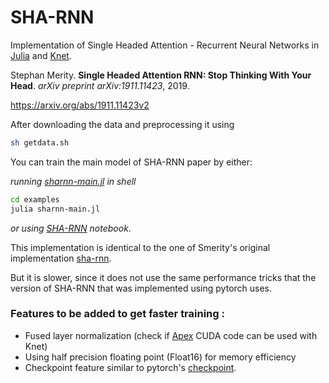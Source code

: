 # SHA-RNN

Implementation of Single Headed Attention - Recurrent Neural Networks in [Julia](https://julialang.org/) and [Knet](https://github.com/denizyuret/Knet.jl).

Stephan Merity. **Single Headed Attention RNN: Stop Thinking With Your Head**. _arXiv preprint arXiv:1911.11423_, 2019.

https://arxiv.org/abs/1911.11423v2

After downloading the data and preprocessing it using

```bash
sh getdata.sh
```

You can train the main model of SHA-RNN paper by either:

_running [sharnn-main.jl](examples/sharnn-main.jl) in shell_

```bash
cd examples
julia sharnn-main.jl
```

_or using [SHA-RNN](notebooks/SHA-RNN.ipynb) notebook_.

This implementation is identical to the one of Smerity's original implementation [sha-rnn](https://github.com/Smerity/sha-rnn). 

But it is slower, since it does not use the same performance tricks that the version of SHA-RNN that was implemented using pytorch uses.


### Features to be added to get faster training :

- Fused layer normalization (check if [Apex](https://github.com/NVIDIA/apex/) CUDA code can be used with Knet)
- Using half precision floating point (Float16) for memory efficiency
- Checkpoint feature similar to pytorch's [checkpoint](https://pytorch.org/docs/stable/checkpoint.html).
